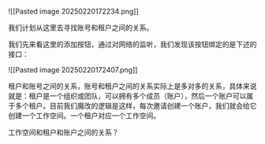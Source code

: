 ![[Pasted image 20250220172234.png]]

我们计划从这里去寻找账号和租户之间的关系。

我们先来看这里的添加按钮，通过对网络的监听，我们发现该按钮绑定的是下述的接口：

![[Pasted image 20250220172407.png]]




租户和账号之间的关系，账号和租户之间的关系实际上是多对多的关系，具体来说就是：租户是一个组织或团队，可以拥有多个成员（账户），然后一个账户可以属于多个租户。目前我们魔改的逻辑是这样，每次邀请创建一个账户，我们就会给它创建一个工作空间。一个租户对应一个工作空间。

工作空间和租户和账户之间的关系？




